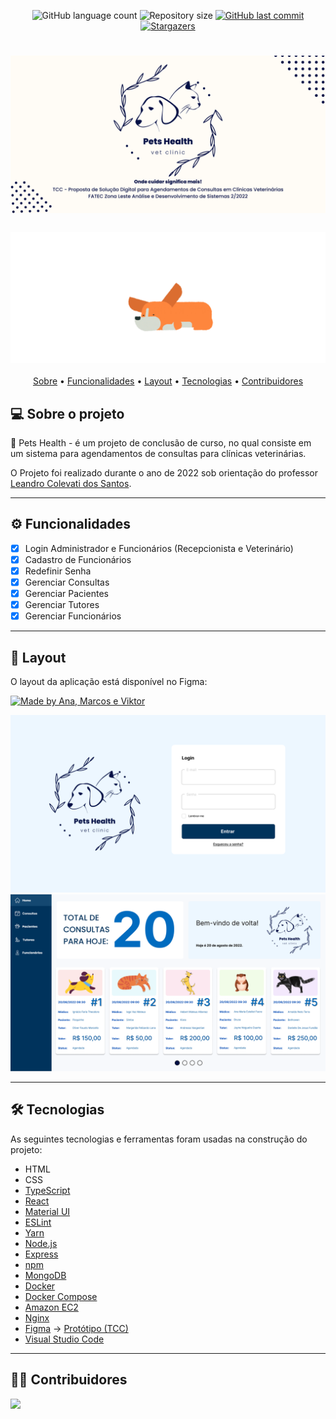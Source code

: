 <p align="center">
  <img alt="GitHub language count" src="https://img.shields.io/github/languages/count/userBarbosa/arara-azul?color=%2304D361">
  <img alt="Repository size" src="https://img.shields.io/github/repo-size/userBarbosa/arara-azul">
  <a href="https://github.com/userBarbosa/arara-azul/commits/main">
    <img alt="GitHub last commit" src="https://img.shields.io/github/last-commit/userBarbosa/arara-azul">
  </a>
   <a href="https://github.com/userBarbosa/arara-azul/stargazers">
    <img alt="Stargazers" src="https://img.shields.io/github/stars/userBarbosa/arara-azul?style=social">
  </a>
</p>

<h1 align="center">
    <img alt="banner-tcc" title="#banner-tcc" src="./.github/banner-tcc.png"/>
</h1>

<h3 align="center"> 
  <img alt="gif-tcc" title="#gif-tcc" src="./.github/gif-tcc.gif"/>
</h3>

<p align="center">
 <a href="#-sobre-o-projeto">Sobre</a> •
 <a href="#-funcionalidades">Funcionalidades</a> •
 <a href="#-layout">Layout</a> • 
 <a href="#-tecnologias">Tecnologias</a> • 
 <a href="#-contribuidores">Contribuidores</a>
</p>

## 💻 Sobre o projeto

🐶 Pets Health - é um projeto de conclusão de curso, no qual consiste em um sistema para agendamentos de consultas para clínicas veterinárias.

O Projeto foi realizado durante o ano de 2022 sob orientação do professor [Leandro Colevati dos Santos](https://github.com/lecolevati).

---
## ⚙️ Funcionalidades

- [x] Login Administrador e Funcionários (Recepcionista e Veterinário)
- [x] Cadastro de Funcionários
- [x] Redefinir Senha
- [x] Gerenciar Consultas
- [x] Gerenciar Pacientes
- [x] Gerenciar Tutores
- [x] Gerenciar Funcionários

---

## 🎨 Layout

O layout da aplicação está disponível no Figma:

<a href="https://www.figma.com/file/8K7nK20bwcnGD54uCLUdUh/TCC">
  <img alt="Made by Ana, Marcos e Viktor" src="https://img.shields.io/badge/Acessar%20Layout%20-Figma-%2304D361">
</a>

<p align="center">
  <img alt="login" title="#login" src="./.github/login.png" >
  <img alt="dashboard" title="#dashboard" src="./.github/dashboard.png">
</p>

---

## 🛠 Tecnologias

As seguintes tecnologias e ferramentas foram usadas na construção do projeto:

  - HTML
  - CSS
  - [TypeScript](https://www.typescriptlang.org/)
  - [React](https://pt-br.reactjs.org/)
  - [Material UI](https://mui.com/pt/)
  - [ESLint](https://eslint.org/)
  - [Yarn](https://yarnpkg.com/)
  - [Node.js](https://nodejs.org/en/)
  - [Express](https://expressjs.com/)
  - [npm](https://www.npmjs.com/)
  - [MongoDB](https://www.mongodb.com/)
  - [Docker](https://www.docker.com/)
  - [Docker Compose](https://docs.docker.com/compose/)
  - [Amazon EC2](https://aws.amazon.com/pt/ec2/)
  - [Nginx](https://www.nginx.com/)
  - [Figma](https://www.figma.com/) → [Protótipo (TCC)](https://www.figma.com/file/8K7nK20bwcnGD54uCLUdUh/TCC)
  - [Visual Studio Code](https://code.visualstudio.com/)

---

## 👨‍💻 Contribuidores
<a href="https://github.com/userBarbosa/arara-azul/graphs/contributors">
  <img src="https://contrib.rocks/image?repo=userBarbosa/arara-azul" />
</a>